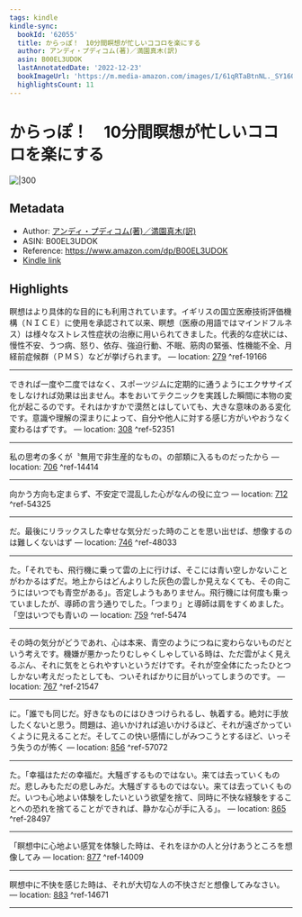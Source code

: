 ```yaml
---
tags: kindle
kindle-sync:
  bookId: '62055'
  title: からっぽ！　10分間瞑想が忙しいココロを楽にする
  author: アンディ・プディコム(著)／満園真木(訳)
  asin: B00EL3UDOK
  lastAnnotatedDate: '2022-12-23'
  bookImageUrl: 'https://m.media-amazon.com/images/I/61qRTaBtnNL._SY160.jpg'
  highlightsCount: 11
---
```


# からっぽ！　10分間瞑想が忙しいココロを楽にする
![|300](https://m.media-amazon.com/images/I/61qRTaBtnNL.jpg)
## Metadata
* Author: [アンディ・プディコム(著)／満園真木(訳)](https://www.amazon.comundefined)
* ASIN: B00EL3UDOK
* Reference: https://www.amazon.com/dp/B00EL3UDOK
* [Kindle link](kindle://book?action=open&asin=B00EL3UDOK)

## Highlights
瞑想はより具体的な目的にも利用されています。イギリスの国立医療技術評価機構（ＮＩＣＥ）に使用を承認されて以来、瞑想（医療の用語ではマインドフルネス）は様々なストレス性症状の治療に用いられてきました。代表的な症状には、慢性不安、うつ病、怒り、依存、強迫行動、不眠、筋肉の緊張、性機能不全、月経前症候群（ＰＭＳ）などが挙げられます。 — location: [279](kindle://book?action=open&asin=B00EL3UDOK&location=279) ^ref-19166

---
できれば一度や二度ではなく、スポーツジムに定期的に通うようにエクササイズをしなければ効果は出ません。本をおいてテクニックを実践した瞬間に本物の変化が起こるのです。それはかすかで漠然とはしていても、大きな意味のある変化です。意識や理解の深まりによって、自分や他人に対する感じ方がいやおうなく変わるはずです。 — location: [308](kindle://book?action=open&asin=B00EL3UDOK&location=308) ^ref-52351

---
私の思考の多くが〝無用で非生産的なもの〟の部類に入るものだったから — location: [706](kindle://book?action=open&asin=B00EL3UDOK&location=706) ^ref-14414

---
向かう方向も定まらず、不安定で混乱した心がなんの役に立つ — location: [712](kindle://book?action=open&asin=B00EL3UDOK&location=712) ^ref-54325

---
だ。最後にリラックスした幸せな気分だった時のことを思い出せば、想像するのは難しくないはず — location: [746](kindle://book?action=open&asin=B00EL3UDOK&location=746) ^ref-48033

---
た。「それでも、飛行機に乗って雲の上に行けば、そこには青い空しかないことがわかるはずだ。地上からはどんよりした灰色の雲しか見えなくても、その向こうにはいつでも青空がある」。否定しようもありません。飛行機には何度も乗っていましたが、導師の言う通りでした。「つまり」と導師は肩をすくめました。「空はいつでも青いの — location: [759](kindle://book?action=open&asin=B00EL3UDOK&location=759) ^ref-5474

---
その時の気分がどうであれ、心は本来、青空のようにつねに変わらないものだという考えです。機嫌が悪かったりむしゃくしゃしている時は、ただ雲がよく見えるぶん、それに気をとられやすいというだけです。それが空全体にたったひとつしかない考えだったとしても、ついそればかりに目がいってしまうのです。 — location: [767](kindle://book?action=open&asin=B00EL3UDOK&location=767) ^ref-21547

---
に。「誰でも同じだ。好きなものにはひきつけられるし、執着する。絶対に手放したくないと思う。問題は、追いかければ追いかけるほど、それが遠ざかっていくように見えることだ。そしてこの快い感情にしがみつこうとするほど、いっそう失うのが怖く — location: [856](kindle://book?action=open&asin=B00EL3UDOK&location=856) ^ref-57072

---
た。「幸福はただの幸福だ。大騒ぎするものではない。来ては去っていくものだ。悲しみもただの悲しみだ。大騒ぎするものではない。来ては去っていくものだ。いつも心地よい体験をしたいという欲望を捨て、同時に不快な経験をすることへの恐れを捨てることができれば、静かな心が手に入る」。 — location: [865](kindle://book?action=open&asin=B00EL3UDOK&location=865) ^ref-28497

---
「瞑想中に心地よい感覚を体験した時は、それをほかの人と分けあうところを想像してみ — location: [877](kindle://book?action=open&asin=B00EL3UDOK&location=877) ^ref-14009

---
瞑想中に不快を感じた時は、それが大切な人の不快さだと想像してみなさい。 — location: [883](kindle://book?action=open&asin=B00EL3UDOK&location=883) ^ref-14671

---
